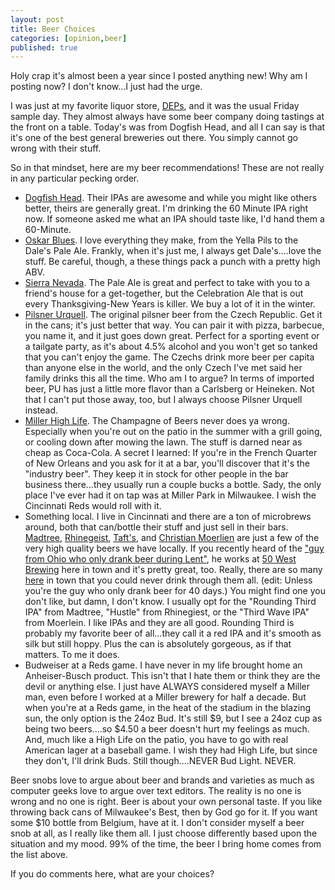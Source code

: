 ```yaml
---
layout: post
title: Beer Choices
categories: [opinion,beer]
published: true
---
```

Holy crap it's almost been a year since I posted anything new!  Why am I posting now?   I don't know...I just had the urge.

I was just at my favorite liquor store, [DEPs](https://depsfinewine.com), and it was the usual Friday sample day.   They almost always have some beer company doing tastings at the front on a table.  Today's was from Dogfish Head, and all I can say is that it's one of the best general breweries out there.  You simply cannot go wrong with their stuff.

So in that mindset, here are my beer recommendations! These are not really in any particular pecking order. 

* [Dogfish Head](https://www.dogfish.com/).  Their IPAs are awesome and while you might like others better, theirs are generally great.  I'm drinking the 60 Minute IPA right now.  If someone asked me what an IPA should taste like, I'd hand them a 60-Minute.
* [Oskar Blues](https://www.oskarblues.com/).   I love everything they make, from the Yella Pils to the Dale's Pale Ale. Frankly, when it's just me, I always get Dale's....love the stuff.  Be careful, though, a these things pack a punch with a pretty high ABV.
* [Sierra Nevada](https://www.sierranevada.com).  The Pale Ale is great and perfect to take with you to a friend's house for a get-together, but the Celebration Ale that is out every Thanksgiving-New Years is killer.  We buy a lot of it in the winter.
* [Pilsner Urquell](https://www.pilsnerurquell.com/).  The original pilsner beer from the Czech Republic.  Get it in the cans; it's just better that way.  You can pair it with pizza, barbecue, you name it, and it just goes down great.  Perfect for a sporting event or a tailgate party, as it's about 4.5% alcohol and you won't get so tanked that you can't enjoy the game. The Czechs drink more beer per capita than anyone else in the world, and the only Czech I've met said her family drinks this all the time.  Who am I to argue?  In terms of imported beer, PU has just a little more flavor than a Carlsberg or Heineken.  Not that I can't put those away, too, but I always choose Pilsner Urquell instead.
* [Miller High Life](https://www.millerhighlife.com/).  The Champagne of Beers never does ya wrong.  Especially when you're out on the patio in the summer with a grill going, or cooling down after mowing the lawn.  The stuff is darned near as cheap as Coca-Cola.  A secret I learned: If you're in the French Quarter of New Orleans and you ask for it at a bar, you'll discover that it's the "industry beer".  They keep it in stock for other people in the bar business there...they usually run a couple bucks a bottle.  Sady, the only place I've ever had it on tap was at Miller Park in Milwaukee.  I wish the Cincinnati Reds would roll with it.  
* Something local.  I live in Cincinnati and there are a ton of microbrews around, both that can/bottle their stuff and just sell in their bars.  [Madtree](https://www.madtreebrewing.com), [Rhinegeist](https://rhinegeist.com/), [Taft's](http://taftsalehouse.com/), and [Christian Moerlien](https://christianmoerlein.com/) are just a few of the very high quality beers we have locally.  If you recently heard of the ["guy from Ohio who only drank beer during Lent"](https://961kiss.iheart.com/featured/scottro/content/2019-03-14-the-lent-beer-guy-has-already-lost-a-bunch-of-weight/), he works at [50 West Brewing](https://fiftywestbrew.com/) here in town and it's pretty great, too. Really, there are so many [here](http://www.cincyweekend.com/full-list-of-cincinnati-breweries/) in town that you could never drink through them all.  (edit: Unless you're the guy who only drank beer for 40 days.)  You might find one you don't like, but damn, I don't know.  I usually opt for the "Rounding Third IPA" from Madtree, "Hustle" from Rhinegiest, or the "Third Wave IPA" from Moerlein.  I like IPAs and they are all good.  Rounding Third is probably my favorite beer of all...they call it a red IPA and it's smooth as silk but still hoppy.  Plus the can is absolutely gorgeous, as if that matters.  To me it does.
* Budweiser at a Reds game.   I have never in my life brought home an Anheiser-Busch product.  This isn't that I hate them or think they are the devil or anything else.  I just have ALWAYS considered myself a Miller man, even before I worked at a Miller brewery for half a decade. But when you're at a Reds game, in the heat of the stadium in the blazing sun, the only option is the 24oz Bud.  It's still $9, but I see a 24oz cup as being two beers....so $4.50 a beer doesn't hurt my feelings as much.  And, much like a High Life on the patio, you have to go with real American lager at a baseball game.  I wish they had High Life, but since they don't, I'll drink Buds.   Still though....NEVER Bud Light.  NEVER.

Beer snobs love to argue about beer and brands and varieties as much as computer geeks love to argue over text editors.  The reality is no one is wrong and no one is right.  Beer is about your own personal taste.   If you like throwing back cans of Milwaukee's Best, then by God go for it.  If you want some $10 bottle from Belgium, have at it.  I don't consider myself a beer snob at all, as I really like them all.   I just choose differently based upon the situation and my mood.  99% of the time, the beer I bring home comes from the list above.  

If you do comments here, what are your choices?   

